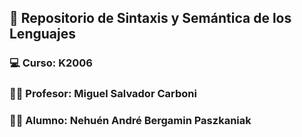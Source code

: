 ## 📌 Repositorio de Sintaxis y Semántica de los Lenguajes
### 💻 Curso: K2006
### 👨‍🏫 Profesor: Miguel Salvador Carboni
### 👨‍💻 Alumno: Nehuén André Bergamin Paszkaniak
